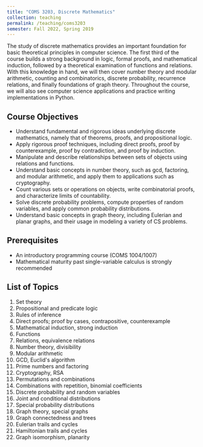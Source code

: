 ```yaml
---
title: "COMS 3203, Discrete Mathematics"
collection: teaching
permalink: /teaching/coms3203
semester: Fall 2022, Spring 2019
---
```


The study of discrete mathematics provides an important foundation for basic theoretical principles in computer science. The first third of the course builds a strong background in logic, formal proofs, and mathematical induction, followed by a theoretical examination of functions and relations. With this knowledge in hand, we will then cover number theory and modular arithmetic, counting and combinatorics, discrete probability, recurrence relations, and finally foundations of graph theory. Throughout the course, we will also see computer science applications and practice writing implementations in Python.

## Course Objectives
- Understand fundamental and rigorous ideas underlying discrete mathematics, namely that of theorems, proofs, and propositional logic.
- Apply rigorous proof techniques, including direct proofs, proof by counterexample, proof by contradiction, and proof by induction.
- Manipulate and describe relationships between sets of objects using relations and functions.
- Understand basic concepts in number theory, such as gcd, factoring, and modular arithmetic, and apply them to applications such as cryptography.
- Count various sets or operations on objects, write combinatorial proofs, and characterize limits of countability.
- Solve discrete probability problems, compute properties of random variables, and apply common probability distributions.
- Understand basic concepts in graph theory, including Eulerian and planar graphs, and their usage in modeling a variety of CS problems.

## Prerequisites
- An introductory programming course (COMS 1004/1007)
- Mathematical maturity past single-variable calculus is strongly recommended

## List of Topics
1. Set theory
2. Propositional and predicate logic
3. Rules of inference
4. Direct proofs; proof by cases, contrapositive, counterexample
5. Mathematical induction, strong induction
6. Functions
7. Relations, equivalence relations
8. Number theory, divisibility
12. Modular arithmetic
13. GCD, Euclid's algorithm
14. Prime numbers and factoring
15. Cryptography, RSA
16. Permutations and combinations
17. Combinations with repetition, binomial coefficients
18. Discrete probability and random variables
19. Joint and conditional distributions
20. Special probability distributions
21. Graph theory, special graphs
22. Graph connectedness and trees
23. Eulerian trails and cycles
24. Hamiltonian trails and cycles
25. Graph isomorphism, planarity

